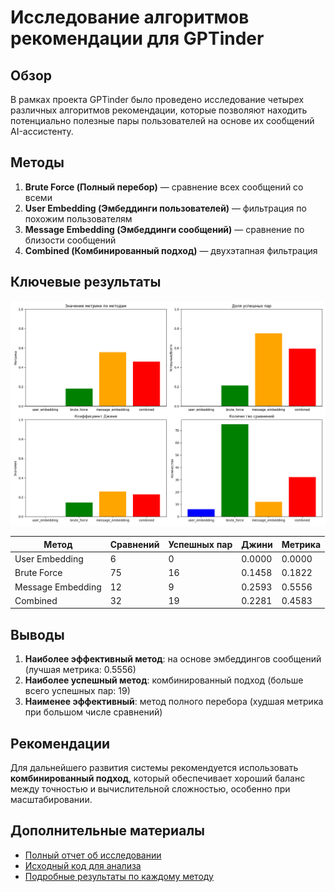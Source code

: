 # Исследование алгоритмов рекомендации для GPTinder

## Обзор

В рамках проекта GPTinder было проведено исследование четырех различных алгоритмов рекомендации, которые позволяют находить потенциально полезные пары пользователей на основе их сообщений AI-ассистенту. 

## Методы

1. **Brute Force (Полный перебор)** — сравнение всех сообщений со всеми
2. **User Embedding (Эмбеддинги пользователей)** — фильтрация по похожим пользователям
3. **Message Embedding (Эмбеддинги сообщений)** — сравнение по близости сообщений
4. **Combined (Комбинированный подход)** — двухэтапная фильтрация

## Ключевые результаты

![Результаты сравнения методов](metrics_comparison.png)

| Метод | Сравнений | Успешных пар | Джини | Метрика |
|-------|-----------|--------------|-------|---------|
| User Embedding | 6 | 0 | 0.0000 | 0.0000 |
| Brute Force | 75 | 16 | 0.1458 | 0.1822 |
| Message Embedding | 12 | 9 | 0.2593 | 0.5556 |
| Combined | 32 | 19 | 0.2281 | 0.4583 |

## Выводы

1. **Наиболее эффективный метод**: на основе эмбеддингов сообщений (лучшая метрика: 0.5556)
2. **Наиболее успешный метод**: комбинированный подход (больше всего успешных пар: 19)
3. **Наименее эффективный**: метод полного перебора (худшая метрика при большом числе сравнений)

## Рекомендации

Для дальнейшего развития системы рекомендуется использовать **комбинированный подход**, который обеспечивает хороший баланс между точностью и вычислительной сложностью, особенно при масштабировании.

## Дополнительные материалы

* [Полный отчет об исследовании](data/results/research_report.md)
* [Исходный код для анализа](analyze_data.py)
* [Подробные результаты по каждому методу](data/results/) 